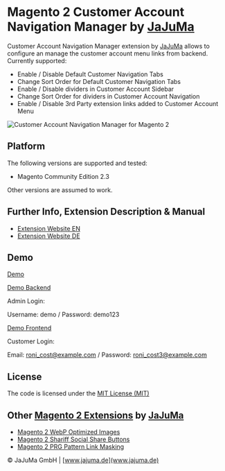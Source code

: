 # Magento 2 Customer Account Navigation Manager by [JaJuMa](https://www.jajuma.de/)

Customer Account Navigation Manager extension by [JaJuMa](https://www.jajuma.de/) allows to configure an manage the customer account menu links from backend. 
Currently supported:
* Enable / Disable Default Customer Navigation Tabs
* Change Sort Order for Default Customer Navigation Tabs
* Enable / Disable dividers in Customer Account Sidebar
* Change Sort Order for dividers in Customer Account Navigation
* Enable / Disable 3rd Party extension links added to Customer Account Menu

![Customer Account Navigation Manager for Magento 2](https://www.jajuma.de/sites/default/files/ckfinder/userfiles/images/jajuma-develop/customer-navigation-manager-magento/magento-2-customer-navigation-remove-links-large.gif)

## Platform
The following versions are supported and tested:

* Magento Community Edition 2.3

Other versions are assumed to work.

## Further Info, Extension Description & Manual

* [Extension Website EN](https://www.jajuma.de/en/jajuma-develop/extensions/customer-navigation-manager-extension-for-magento-2)
* [Extension Website DE](https://www.jajuma.de/de/jajuma-develop/extensions/customer-navigation-manager-extension-fuer-magento-2)

## Demo

[Demo](https://demo.extension.jajuma.de/)

[Demo Backend](https://demo.extension.jajuma.de/admin)

Admin Login:

Username: demo / Password: demo123

[Demo Frontend](https://demo.extension.jajuma.de/customer/account/login/)

Customer Login:

Email: roni_cost@example.com / Password: roni_cost3@example.com

## License

The code is licensed under the [MIT License (MIT)](https://github.com/JaJuMa/CustomerNavigation/blob/master/LICENSE)

## Other [Magento 2 Extensions](https://www.jajuma.de/en/jajuma-develop) by [JaJuMa](https://www.jajuma.de/en)

* [Magento 2 WebP Optimized Images](https://www.jajuma.de/en/jajuma-develop/extensions/webp-optimized-images-extension-for-magento-2)
* [Magento 2 Shariff Social Share Buttons](https://www.jajuma.de/en/jajuma-develop/extensions/shariff-social-share-buttons-extension-for-magento-2)
* [Magento 2 PRG Pattern Link Masking](https://www.jajuma.de/en/jajuma-develop/extensions/prg-pattern-link-masking-for-magento-2)

© JaJuMa GmbH | [www.jajuma.de](www.jajuma.de)
